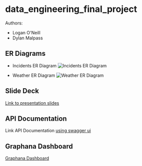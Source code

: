 # data_engineering_final_project

Authors:
- Logan O'Neill
- Dylan Malpass

## ER Diagrams

- Incidents ER Diagram
![Incidents ER Diagram](/data_engineering_final_project/incidents_er_diagram.png)

- Weather ER Diagram
![Weather ER Diagram](/data_engineering_final_project/weather_er_diagram.png)

## Slide Deck
[Link to presentation slides](https://docs.google.com/presentation/d/12Qu_0WmbdXX9tSxZnjD_Z8iuFmI0pORb7jJCtBie5jI/edit?usp=sharing)


## API Documentation
Link API Documentation [using swagger ui](https://swagger-ui-production-e654.up.railway.app/#/)

## Graphana Dashboard
[Graphana Dashboard](https://grafana-production-ca03.up.railway.app/public-dashboards/138615b6a923427789ded93629636ce0)